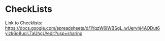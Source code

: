 # CheckLists

Link to Checklists: https://docs.google.com/spreadsheets/d/1YqzW6iWBSgL_wUeryhj4AODut6yizk6o8uciLTaUhgU/edit?usp=sharing
